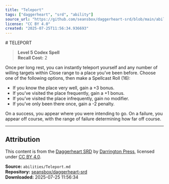 ```yaml
---
title: "Teleport"
tags: ["daggerheart", "srd", "ability"]
source_url: "https://github.com/seansbox/daggerheart-srd/blob/main/abilities/Teleport.md"
license: "CC BY 4.0"
created: "2025-07-25T11:56:34.936693"
---
```


﻿# TELEPORT

> **Level 5 Codex Spell**  
> **Recall Cost:** 2

Once per long rest, you can instantly teleport yourself and any number of willing targets within Close range to a place you’ve been before. Choose one of the following options, then make a Spellcast Roll (16):

- If you know the place very well, gain a +3 bonus.
- If you’ve visited the place frequently, gain a +1 bonus.
- If you’ve visited the place infrequently, gain no modifier.
- If you’ve only been there once, gain a -2 penalty.

On a success, you appear where you were intending to go. On a failure, you appear off course, with the range of failure determining how far off course.

---

## Attribution

This content is from the [Daggerheart SRD](https://github.com/seansbox/daggerheart-srd/blob/main/abilities/Teleport.md) by [Darrington Press](https://darringtonpress.com/), licensed under [CC BY 4.0](https://creativecommons.org/licenses/by/4.0/).

**Source:** `abilities/Teleport.md`  
**Repository:** [seansbox/daggerheart-srd](https://github.com/seansbox/daggerheart-srd)  
**Downloaded:** 2025-07-25 11:56:34

